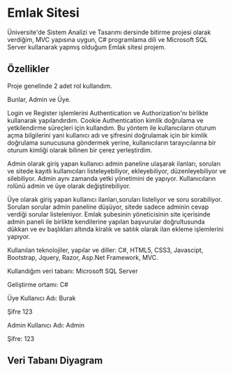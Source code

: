 # Emlak Sitesi

Üniversite'de Sistem Analizi ve Tasarımı dersinde bitirme projesi olarak verdiğim, MVC yapısına uygun, C# programlama dili ve Microsoft SQL Server kullanarak yapmış olduğum Emlak sitesi projem.

## Özellikler

Proje genelinde 2 adet rol kullandım.

Bunlar, Admin ve Üye.

Login ve Register işlemlerini Authentication ve Authorization'nı birlikte kullanarak yapılandırdım. Cookie Authentication kimlik doğrulama ve yetkilendirme süreçleri için kullandım. Bu yöntem ile kullanıcıların oturum açma bilgilerini yani kullanıcı adı ve şifresini doğrulamak için bir kimlik doğrulama sunucusuna göndermek yerine, kullanıcıların tarayıcılarına bir oturum kimliği olarak bilinen bir çerez yerleştirdim.

Admin olarak giriş yapan kullanıcı admin paneline ulaşarak ilanları, soruları ve sitede kayıtlı kullanıcıları listeleyebiliyor, ekleyebiliyor, düzenleyebiliyor ve silebiliyor. 
Admin aynı zamanda yetki yönetimini de yapıyor. Kullanıcıların rolünü admin ve üye olarak değiştirebiliyor.

Üye olarak giriş yapan kullanıcı ilanları,soruları listeliyor ve soru sorabiliyor. 
Sorulan sorular admin paneline düşüyor, sitede sadece adminin cevap verdiği sorular listeleniyor.
Emlak şubesinin yöneticisinin site içerisinde admin paneli ile birlikte kendilerine yapılan başvurular doğrultusunda dükkan ve ev başlıkları altında kiralık ve satılık olarak ilan ekleme işlemlerini yapıyor.

Kullanılan teknolojiler, yapılar ve diller: C#, HTML5, CSS3, Javascipt, Bootstrap, Jquery, Razor, Asp.Net Framework, MVC.

Kullandığım veri tabanı: Microsoft SQL Server

Geliştirme ortamı: C#

Üye
Kullanıcı Adı: Burak

Şifre 123

Admin 
Kullanıcı Adı: Admin

Şifre: 123
## Veri Tabanı Diyagram


